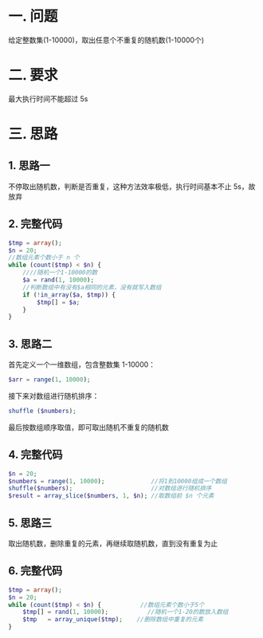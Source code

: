 # 一. 问题 #
给定整数集(1-10000)，取出任意个不重复的随机数(1-10000个)
# 二. 要求 #
最大执行时间不能超过 5s

# 三. 思路 #
## 1. 思路一 ##
不停取出随机数，判断是否重复，这种方法效率极低，执行时间基本不止 5s，故放弃
## 2. 完整代码 ##
```php
$tmp = array();
$n = 20;
//数组元素个数小于 n 个
while (count($tmp) < $n) {
    ////随机一个1-10000的数
    $a = rand(1, 10000);
    //判断数组中有没有$a相同的元素，没有就写入数组
    if (!in_array($a, $tmp)) {
        $tmp[] = $a;
    }
}
```
## 3. 思路二 ##
首先定义一个一维数组，包含整数集 1-10000：
```php
$arr = range(1, 10000);
```
接下来对数组进行随机排序：
```php
shuffle ($numbers);
```
最后按数组顺序取值，即可取出随机不重复的随机数
## 4. 完整代码 ##
```php
$n = 20;
$numbers = range(1, 10000);             //将1到10000组成一个数组
shuffle($numbers);                      //对数组进行随机排序
$result = array_slice($numbers, 1, $n); //取数组前 $n 个元素
```
## 5. 思路三 ##
取出随机数，删除重复的元素，再继续取随机数，直到没有重复为止
## 6. 完整代码 ##
```php
$tmp = array();
$n = 20;
while (count($tmp) < $n) {           //数组元素个数小于5个
    $tmp[] = rand(1, 10000);           //随机一个1-20的数放入数组
    $tmp   = array_unique($tmp);    //删除数组中重复的元素
}
```